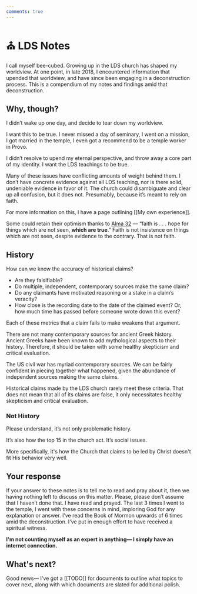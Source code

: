```yaml
---
comments: true
---
```

# ⛪ LDS Notes

I call myself bee-cubed. Growing up in the LDS church has shaped my worldview. At one point, in late 2018, I encountered information that upended that worldview, and have since been engaging in a deconstruction process. This is a compendium of my notes and findings amid that deconstruction.

## Why, though?
I didn’t wake up one day, and decide to tear down my worldview.

I want this to be true. I never missed a day of seminary, I went on a mission, I got married in the temple, I even got a recommend to be a temple worker in Provo.

I didn’t resolve to upend my eternal perspective, and throw away a core part of my identity. I want the LDS teachings to be true.

Many of these issues have conflicting amounts of weight behind them. I don’t have concrete evidence against all LDS teaching, nor is there solid, undeniable evidence in favor of it. The church could disambiguate and clear up all confusion, but it does not. Presumably, because it’s meant to rely on faith.

For more information on this, I have a page outlining [[My own experience]].

Some could retain their optimism thanks to [Alma 32](https://www.churchofjesuschrist.org/study/scriptures/bofm/alma/32?lang=eng&id=p21#p21) — “faith is . . . hope for things which are not seen, **which are true**.” Faith is not insistence on things which are not seen, despite evidence to the contrary. That is not faith.

## History

How can we know the accuracy of historical claims?

- Are they falsifiable?
- Do multiple, independent, contemporary sources make the same claim?
- Do any claimants have motivated reasoning or a stake in a claim’s veracity?
- How close is the recording date to the date of the claimed event? Or, how much time has passed before someone wrote down this event?

Each of these metrics that a claim fails to make weakens that argument.

There are not many contemporary sources for ancient Greek history. Ancient Greeks have been known to add mythological aspects to their history. Therefore, it should be taken with some healthy skepticism and critical evaluation.

The US civil war has myriad contemporary sources. We can be fairly confident in piecing together what happened, given the abundance of independent sources making the same claims.

Historical claims made by the LDS church rarely meet these criteria. That does not mean that all of its claims are false, it only necessitates healthy skepticism and critical evaluation.

### Not History

Please understand, it’s not only problematic history.

It’s also how the top 15 in the church act.
It’s social issues.

More specifically, it's how the Church that claims to be led by Christ doesn't fit His behavior very well. 

## Your response

If your answer to these notes is to tell me to read and pray about it, then we having nothing left to discuss on this matter. Please, please don’t assume that I haven’t done that. I have read and prayed. The last 3 times I went to the temple, I went with these concerns in mind, imploring God for any explanation or answer. I’ve read the Book of Mormon upwards of 6 times amid the deconstruction. I've put in enough effort to have received a spiritual witness. 

**I'm not counting myself as an expert in anything— I simply have an internet connection.**

## What's next?
Good news— I've got a [[TODO]] for documents to outline what topics to cover next, along with which documents are slated for additional polish.